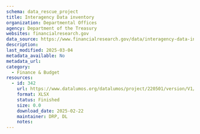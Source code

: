 ```yaml
---
schema: data_rescue_project 
title: Interagency Data inventory
organization: Departmental Offices
agency: Department of the Treasury
websites: financialresearch.gov
data_source: https://www.financialresearch.gov/data/interagency-data-inventory/
description: 
last_modified: 2025-03-04
metadata_available: No
metadata_url: 
category:
  - Finance & Budget 
resources:
  - id: 342
    url: https://www.datalumos.org/datalumos/project/220501/version/V1/view
    format: XLSX
    status: Finished
    size: 0.0
    download_date: 2025-02-22
    maintainer: DRP, DL
    notes: 
---
```

